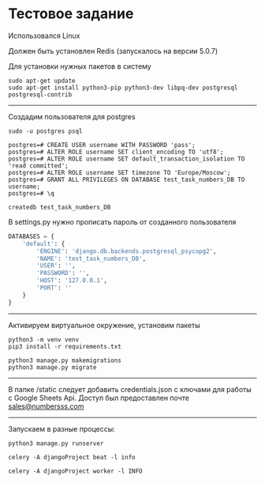 # Тестовое задание

Использовался Linux

Должен быть установлен Redis (запускалось на версии 5.0.7)

Для установки нужных пакетов в систему
```
sudo apt-get update
sudo apt-get install python3-pip python3-dev libpq-dev postgresql postgresql-contrib
```
____
Создадим пользователя для postgres
```
sudo -u postgres psql

postgres=# CREATE USER username WITH PASSWORD 'pass';
postgres=# ALTER ROLE username SET client_encoding TO 'utf8';
postgres=# ALTER ROLE username SET default_transaction_isolation TO 'read committed';
postgres=# ALTER ROLE username SET timezone TO 'Europe/Moscow';
postgres=# GRANT ALL PRIVILEGES ON DATABASE test_task_numbers_DB TO username;
postgres=# \q

createdb test_task_numbers_DB
```
В settings.py нужно прописать пароль от созданного пользователя
```python
DATABASES = {
    'default': {
        'ENGINE': 'django.db.backends.postgresql_psycopg2',
        'NAME': 'test_task_numbers_DB',
        'USER': '',
        'PASSWORD': '',
        'HOST': '127.0.0.1',
        'PORT': ''
    }
}
```
___
Активируем виртуальное окружение, установим пакеты
```
python3 -m venv venv
pip3 install -r requirements.txt 
```
```
python3 manage.py makemigrations
python3 manage.py migrate
```
___
В папке /static следует добавить credentials.json с ключами для работы с Google Sheets Api. Доступ был предоставлен почте sales@numbersss.com
___
Запускаем в разные процессы:
```
python3 manage.py runserver
```
```
celery -A djangoProject beat -l info
```
```
celery -A djangoProject worker -l INFO
```